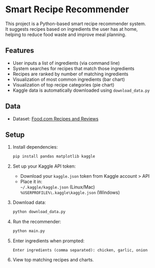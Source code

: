 # Smart Recipe Recommender

This project is a Python-based smart recipe recommender system.  
It suggests recipes based on ingredients the user has at home,  
helping to reduce food waste and improve meal planning.

## Features

- User inputs a list of ingredients (via command line)
- System searches for recipes that match those ingredients
- Recipes are ranked by number of matching ingredients
- Visualization of most common ingredients (bar chart)
- Visualization of top recipe categories (pie chart)
- Kaggle data is automatically downloaded using `download_data.py`

## Data

- Dataset: [Food.com Recipes and Reviews](https://www.kaggle.com/datasets/irkaal/foodcom-recipes-and-reviews)

## Setup

1. Install dependencies:

    ```bash
    pip install pandas matplotlib kaggle
    ```

2. Set up your Kaggle API token:

    - Download your `kaggle.json` token from Kaggle account > API  
    - Place it in:  
      `~/.kaggle/kaggle.json` (Linux/Mac)  
      `%USERPROFILE%\.kaggle\kaggle.json` (Windows)

3. Download data:

    ```bash
    python download_data.py
    ```

4. Run the recommender:

    ```bash
    python main.py
    ```

5. Enter ingredients when prompted:

    ```text
    Enter ingredients (comma separated): chicken, garlic, onion
    ```

6. View top matching recipes and charts.
